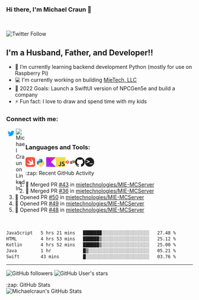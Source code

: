 ### Hi there, I'm Michael Craun 👋 

<br />

![Twitter Follow](https://img.shields.io/twitter/follow/opkurix?style=social)

## I'm a Husband, Father, and Developer!!

- 🌱 I’m currently learning backend development Python (mostly for use on Raspberry Pi)
- 💻 I'm currently working on building [MieTech, LLC](https://github.com/mietechnologies)
- 🥅 2022 Goals: Launch a SwiftUI version of NPCGen5e and build a company
- ⚡ Fun fact: I love to draw and spend time with my kids

### Connect with me:

[<img align="left" alt="Michael Craun on Twitter" width="26px" src="https://raw.githubusercontent.com/github/explore/80688e429a7d4ef2fca1e82350fe8e3517d3494d/topics/twitter/twitter.png" />][twitter]
[<img align="left" alt="Michael Craun on LinkedIn" width="26px" src="https://cdn.jsdelivr.net/npm/simple-icons@v3/icons/linkedin.svg" />][linkedin]

<br />

### Languages and Tools:

[<img align="left" alt="Swift" width="26px" src="https://raw.githubusercontent.com/github/explore/80688e429a7d4ef2fca1e82350fe8e3517d3494d/topics/swift/swift.png" />][swift]
[<img align="left" alt="Python" width="30px" src="https://raw.githubusercontent.com/github/explore/80688e429a7d4ef2fca1e82350fe8e3517d3494d/topics/python/python.png" />][python]
[<img align="left" alt="Kotlin" width="26px" src="https://raw.githubusercontent.com/github/explore/80688e429a7d4ef2fca1e82350fe8e3517d3494d/topics/kotlin/kotlin.png" />][kotlin]
[<img align="left" alt="JavaScript" width="26px" src="https://raw.githubusercontent.com/github/explore/80688e429a7d4ef2fca1e82350fe8e3517d3494d/topics/javascript/javascript.png" />][javascript]
[<img align="left" alt="Git" width="26px" src="https://raw.githubusercontent.com/github/explore/80688e429a7d4ef2fca1e82350fe8e3517d3494d/topics/git/git.png" />]([])
[<img align="left" alt="GitHub" width="26px" src="https://raw.githubusercontent.com/github/explore/78df643247d429f6cc873026c0622819ad797942/topics/github/github.png" />][github]
[<img align="left" alt="Terminal" width="26px" src="https://raw.githubusercontent.com/github/explore/80688e429a7d4ef2fca1e82350fe8e3517d3494d/topics/terminal/terminal.png" />][terminal]

<br />
<br />

<summary>:zap: Recent GitHub Activity</summary>
  
<!--START_SECTION:activity-->
1. 🎉 Merged PR [#43](https://github.com/mietechnologies/MIE-MCServer/pull/43) in [mietechnologies/MIE-MCServer](https://github.com/mietechnologies/MIE-MCServer)
2. 🎉 Merged PR [#36](https://github.com/mietechnologies/MIE-MCServer/pull/36) in [mietechnologies/MIE-MCServer](https://github.com/mietechnologies/MIE-MCServer)
3. 💪 Opened PR [#50](https://github.com/mietechnologies/MIE-MCServer/pull/50) in [mietechnologies/MIE-MCServer](https://github.com/mietechnologies/MIE-MCServer)
4. 💪 Opened PR [#49](https://github.com/mietechnologies/MIE-MCServer/pull/49) in [mietechnologies/MIE-MCServer](https://github.com/mietechnologies/MIE-MCServer)
5. 💪 Opened PR [#48](https://github.com/mietechnologies/MIE-MCServer/pull/48) in [mietechnologies/MIE-MCServer](https://github.com/mietechnologies/MIE-MCServer)
<!--END_SECTION:activity-->
  
<br />
  
<!--START_SECTION:waka-->
```text
JavaScript   5 hrs 21 mins   ███████░░░░░░░░░░░░░░░░░░   27.48 % 
HTML         4 hrs 53 mins   ██████▒░░░░░░░░░░░░░░░░░░   25.12 % 
Kotlin       4 hrs 52 mins   ██████▒░░░░░░░░░░░░░░░░░░   25.00 % 
Java         1 hr            █▒░░░░░░░░░░░░░░░░░░░░░░░   05.21 % 
Swift        43 mins         █░░░░░░░░░░░░░░░░░░░░░░░░   03.76 % 
```
<!--END_SECTION:waka-->

---
  
![GitHub followers](https://img.shields.io/github/followers/Michaelcraun?style=social)
![GitHub User's stars](https://img.shields.io/github/stars/Michaelcraun?style=social)
  
<summary>:zap: GitHub Stats</summary>

<img align="left" alt="Michaelcraun's GitHub Stats" src="https://github-readme-stats-8frbydxfs-michaelcraun.vercel.app/api?username=Michaelcraun" />

[twitter]: https://twitter.com/opkurix
[linkedin]: https://linkedin.com/in/michael-craun
[swift]: https://developer.apple.com/swift/
[python]: https://www.python.org
[kotlin]: https://kotlinlang.org
[javascript]: https://www.javascript.com
[github]: https://github.com/
[terminal]: https://en.wikipedia.org/wiki/Terminal_(macOS)
